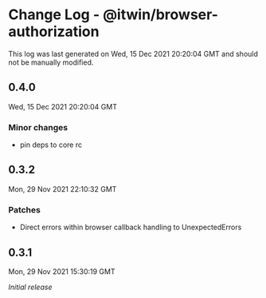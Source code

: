 # Change Log - @itwin/browser-authorization

This log was last generated on Wed, 15 Dec 2021 20:20:04 GMT and should not be manually modified.

## 0.4.0
Wed, 15 Dec 2021 20:20:04 GMT

### Minor changes

- pin deps to core rc

## 0.3.2
Mon, 29 Nov 2021 22:10:32 GMT

### Patches

- Direct errors within browser callback handling to UnexpectedErrors

## 0.3.1
Mon, 29 Nov 2021 15:30:19 GMT

_Initial release_


